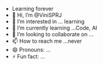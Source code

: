 - Learning forever
- 👋 Hi, I’m @ViniSPRJ
- 👀 I’m interested in ... learning
- 🌱 I’m currently learning ...Code, AI
- 💞️ I’m looking to collaborate on ...
- 📫 How to reach me ...never
- 😄 Pronouns: ...
- ⚡ Fun fact: ...

<!---
ViniSPRJ/ViniSPRJ is a ✨ special ✨ repository because its `README.md` (this file) appears on your GitHub profile.
You can click the Preview link to take a look at your changes.
--->

